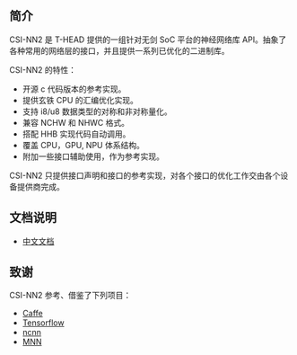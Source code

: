 ## 简介

CSI-NN2 是 T-HEAD 提供的一组针对无剑 SoC 平台的神经网络库 API。抽象了各种常用的网络层的接口，并且提供一系列已优化的二进制库。

CSI-NN2 的特性：

- 开源 c 代码版本的参考实现。
- 提供玄铁 CPU 的汇编优化实现。
- 支持 i8/u8 数据类型的对称和非对称量化。
- 兼容 NCHW 和 NHWC 格式。
- 搭配 HHB 实现代码自动调用。
- 覆盖 CPU，GPU, NPU 体系结构。
- 附加一些接口辅助使用，作为参考实现。

CSI-NN2 只提供接口声明和接口的参考实现，对各个接口的优化工作交由各个设备提供商完成。

## 文档说明

- [中文文档](https://www.yuque.com/za4k4z/isgz8o)

## 致谢

CSI-NN2 参考、借鉴了下列项目：
- [Caffe](https://github.com/BVLC/caffe)
- [Tensorflow](https://github.com/tensorflow/tensorflow)
- [ncnn](https://github.com/Tencent/ncnn)
- [MNN](https://github.com/alibaba/MNN)
